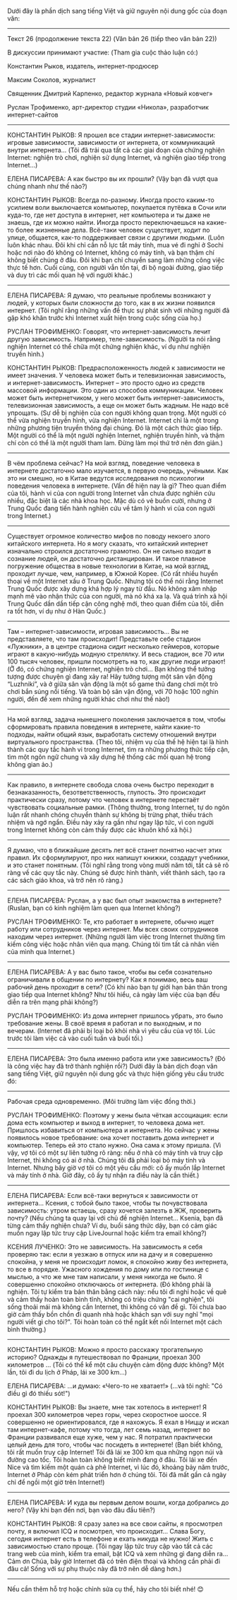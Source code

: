 Dưới đây là phần dịch sang tiếng Việt và giữ nguyên nội dung gốc của đoạn văn:


---

Текст 26 (продолжение текста 22)
(Văn bản 26 (tiếp theo văn bản 22))

В дискуссии принимают участие:
(Tham gia cuộc thảo luận có:)

Константин Рыков, издатель, интернет-продюсер

Максим Соколов, журналист

Священник Дмитрий Карпенко, редактор журнала «Новый ковчег»

Руслан Трофименко, арт-директор студии «Никола», разработчик интернет-сайтов



---

КОНСТАНТИН РЫКОВ:
Я прошел все стадии интернет-зависимости: игровые зависимости, зависимости от интернета, от коммуникаций внутри интернета…
(Tôi đã trải qua tất cả các giai đoạn của chứng nghiện Internet: nghiện trò chơi, nghiện sử dụng Internet, và nghiện giao tiếp trong Internet...)

ЕЛЕНА ПИСАРЕВА:
А как быстро вы их прошли?
(Vậy bạn đã vượt qua chúng nhanh như thế nào?)

КОНСТАНТИН РЫКОВ:
Всегда по-разному. Иногда просто каким-то усилием воли выключается компьютер, покупается путёвка в Сочи или куда-то, где нет доступа в интернет, нет компьютера и ты даже не знаешь, где их можно найти. Иногда просто переключаешься на какие-то более жизненные дела. Всё-таки человек существует, ходит по улице, общается, как-то поддерживает связи с другими людьми.
(Luôn luôn khác nhau. Đôi khi chỉ cần nỗ lực tắt máy tính, mua vé đi nghỉ ở Sochi hoặc nơi nào đó không có Internet, không có máy tính, và bạn thậm chí không biết chúng ở đâu. Đôi khi bạn chỉ chuyển sang làm những công việc thực tế hơn. Cuối cùng, con người vẫn tồn tại, đi bộ ngoài đường, giao tiếp và duy trì các mối quan hệ với người khác.)


---

ЕЛЕНА ПИСАРЕВА:
Я думаю, что реальные проблемы возникают у людей, у которых были сложности до того, как в их жизни появился интернет.
(Tôi nghĩ rằng những vấn đề thực sự phát sinh với những người đã gặp khó khăn trước khi Internet xuất hiện trong cuộc sống của họ.)

РУСЛАН ТРОФИМЕНКО:
Говорят, что интернет-зависимость лечит другую зависимость. Например, теле-зависимость.
(Người ta nói rằng nghiện Internet có thể chữa một chứng nghiện khác, ví dụ như nghiện truyền hình.)

КОНСТАНТИН РЫКОВ:
Предрасположенность людей к зависимости не имеет значения. У человека может быть и телевизионная зависимость, и интернет-зависимость. Интернет – это просто одно из средств массовой информации. Это один из способов коммуникации. Человек может быть интернетчиком, у него может быть интернет-зависимость, телевизионная зависимость, а еще он может быть жадным. Не надо всё упрощать.
(Sự dễ bị nghiện của con người không quan trọng. Một người có thể vừa nghiện truyền hình, vừa nghiện Internet. Internet chỉ là một trong những phương tiện truyền thông đại chúng. Đó là một cách thức giao tiếp. Một người có thể là một người nghiện Internet, nghiện truyền hình, và thậm chí còn có thể là một người tham lam. Đừng làm mọi thứ trở nên đơn giản.)


---

В чём проблема сейчас? На мой взгляд, поведение человека в интернете достаточно мало изучается, в первую очередь, учёными. Как это ни смешно, но в Китае ведутся исследования по психологии поведения человека в интернете.
(Vấn đề hiện nay là gì? Theo quan điểm của tôi, hành vi của con người trong Internet vẫn chưa được nghiên cứu nhiều, đặc biệt là các nhà khoa học. Mặc dù có vẻ buồn cười, nhưng ở Trung Quốc đang tiến hành nghiên cứu về tâm lý hành vi của con người trong Internet.)


---

Существует огромное количество мифов по поводу некоего злого китайского интернета. Но я могу сказать, что китайский интернет изначально строился достаточно грамотно. Он не сильно входит в сознание людей, он достаточно дистанцирован. И такое плавное погружение общества в новые технологии в Китае, на мой взгляд, проходит лучше, чем, например, в Южной Корее.
(Có rất nhiều huyền thoại về một Internet xấu ở Trung Quốc. Nhưng tôi có thể nói rằng Internet Trung Quốc được xây dựng khá hợp lý ngay từ đầu. Nó không xâm nhập mạnh mẽ vào nhận thức của con người, mà nó khá xa lạ. Và quá trình xã hội Trung Quốc dần dần tiếp cận công nghệ mới, theo quan điểm của tôi, diễn ra tốt hơn, ví dụ như ở Hàn Quốc.)


---

Там – интернет-зависимости, игровая зависимость… Вы не представляете, что там происходит! Представьте себе стадион «Лужники», а в центре стадиона сидит несколько геймеров, которые играют в какую-нибудь модную стрелялку. И весь стадион, все 70 или 100 тысяч человек, пришли посмотреть на то, как другие люди играют!
(Ở đó, có chứng nghiện Internet, nghiện trò chơi... Bạn không thể tưởng tượng được chuyện gì đang xảy ra! Hãy tưởng tượng một sân vận động “Luzhniki”, và ở giữa sân vận động là một số game thủ đang chơi một trò chơi bắn súng nổi tiếng. Và toàn bộ sân vận động, với 70 hoặc 100 nghìn người, đến để xem những người khác chơi như thế nào!)


---

На мой взгляд, задача нынешнего поколения заключается в том, чтобы сформировать правила поведения в интернете, найти какие-то подходы, найти общий язык, выработать систему отношений внутри виртуального пространства.
(Theo tôi, nhiệm vụ của thế hệ hiện tại là hình thành các quy tắc hành vi trong Internet, tìm ra những phương thức tiếp cận, tìm một ngôn ngữ chung và xây dựng hệ thống các mối quan hệ trong không gian ảo.)


---

Как правило, в интернете свобода слова очень быстро переходит в безнаказанность, безответственность, глупость. Это происходит практически сразу, потому что человек в интернете перестаёт чувствовать социальные рамки.
(Thông thường, trong Internet, tự do ngôn luận rất nhanh chóng chuyển thành sự không bị trừng phạt, thiếu trách nhiệm và ngớ ngẩn. Điều này xảy ra gần như ngay lập tức, vì con người trong Internet không còn cảm thấy được các khuôn khổ xã hội.)


---

Я думаю, что в ближайшие десять лет всё станет понятно насчет этих правил. Их сформулируют, про них напишут книжки, создадут учебники, и это станет понятным.
(Tôi nghĩ rằng trong vòng mười năm tới, tất cả sẽ rõ ràng về các quy tắc này. Chúng sẽ được hình thành, viết thành sách, tạo ra các sách giáo khoa, và trở nên rõ ràng.)


---

ЕЛЕНА ПИСАРЕВА:
Руслан, а у вас был опыт знакомства в интернете?
(Ruslan, bạn có kinh nghiệm làm quen qua Internet không?)

РУСЛАН ТРОФИМЕНКО:
Те, кто работает в интернете, обычно ищет работу или сотрудников через интернет. Мы всех своих сотрудников находим через интернет.
(Những người làm việc trong Internet thường tìm kiếm công việc hoặc nhân viên qua mạng. Chúng tôi tìm tất cả nhân viên của mình qua Internet.)


---

ЕЛЕНА ПИСАРЕВА:
А у вас было такое, чтобы вы себя сознательно ограничивали в общении по интернету? Как я понимаю, весь ваш рабочий день проходит в сети?
(Có khi nào bạn tự giới hạn bản thân trong giao tiếp qua Internet không? Như tôi hiểu, cả ngày làm việc của bạn đều diễn ra trên mạng phải không?)

РУСЛАН ТРОФИМЕНКО:
Из дома интернет пришлось убрать, это было требование жены. В своё время я работал и по выходным, и по вечерам.
(Internet đã phải bị loại bỏ khỏi nhà vì yêu cầu của vợ tôi. Lúc trước tôi làm việc cả vào cuối tuần và buổi tối.)


---

ЕЛЕНА ПИСАРЕВА:
Это была именно работа или уже зависимость?
(Đó là công việc hay đã trở thành nghiện rồi?)
Dưới đây là bản dịch đoạn văn sang tiếng Việt, giữ nguyên nội dung gốc và thực hiện giống yêu cầu trước đó:


---

Рабочая среда одновременно.
(Môi trường làm việc đồng thời.)

РУСЛАН ТРОФИМЕНКО:
Поэтому у жены была чёткая ассоциация: если дома есть компьютер и выход в интернет, то человека дома нет. Пришлось избавиться от компьютера и интернета. Но сейчас у жены появилось новое требование: она хочет поставить дома интернет и компьютер. Теперь ей это стало нужно. Она сама к этому пришла.
(Vì vậy, vợ tôi có một sự liên tưởng rõ ràng: nếu ở nhà có máy tính và truy cập Internet, thì không có ai ở nhà. Chúng tôi đã phải loại bỏ máy tính và Internet. Nhưng bây giờ vợ tôi có một yêu cầu mới: cô ấy muốn lắp Internet và máy tính ở nhà. Giờ đây, cô ấy tự nhận ra điều này là cần thiết.)


---

ЕЛЕНА ПИСАРЕВА:
Если всё-таки вернуться к зависимости от интернета… Ксения, с тобой было такое, чтобы ты почувствовала зависимость: утром встаешь, сразу хочется залезть в ЖЖ, проверить почту?
(Nếu chúng ta quay lại với chủ đề nghiện Internet... Ksenia, bạn đã từng cảm thấy nghiện chưa? Ví dụ, buổi sáng thức dậy, bạn có cảm giác muốn ngay lập tức truy cập LiveJournal hoặc kiểm tra email không?)

КСЕНИЯ ЛУЧЕНКО:
Это не зависимость. На зависимость я себя проверяю так: если я уезжаю в отпуск или на дачу и я совершенно спокойна, у меня не происходит ломок, я спокойно живу без интернета, то все в порядке. Ужасного хождения по дому или по гостинице с мыслью, а что же мне там написали, у меня никогда не было. Я совершенно спокойно отключаюсь от интернета.
(Đó không phải là nghiện. Tôi tự kiểm tra bản thân bằng cách này: nếu tôi đi nghỉ hoặc về quê và cảm thấy hoàn toàn bình tĩnh, không có triệu chứng "cai nghiện", tôi sống thoải mái mà không cần Internet, thì không có vấn đề gì. Tôi chưa bao giờ cảm thấy bồn chồn đi quanh nhà hoặc khách sạn với suy nghĩ "mọi người viết gì cho tôi?". Tôi hoàn toàn có thể ngắt kết nối Internet một cách bình thường.)


---

КОНСТАНТИН РЫКОВ:
Можно я просто расскажу трогательную историю? Однажды я путешествовал по Франции, проехал 300 километров …
(Tôi có thể kể một câu chuyện cảm động được không? Một lần, tôi đi du lịch ở Pháp, lái xe 300 km...)

ЕЛЕНА ПИСАРЕВА:
…и думаю: «Чего-то не хватает!»
(...và tôi nghĩ: "Có điều gì đó thiếu sót!")

КОНСТАНТИН РЫКОВ:
Вы знаете, мне так хотелось в интернет! Я проехал 300 километров через горы, через скоростное шоссе. Я совершенно не ориентировался, где я нахожусь. Я ехал в Ниццу и искал там интернет-кафе, потому что тогда, лет семь назад, интернет во Франции развивался еще хуже, чем у нас. Я потратил практически целый день для того, чтобы час посидеть в интернете!
(Bạn biết không, tôi rất muốn truy cập Internet! Tôi đã lái xe 300 km qua những ngọn núi và đường cao tốc. Tôi hoàn toàn không biết mình đang ở đâu. Tôi lái xe đến Nice và tìm kiếm một quán cà phê Internet, vì lúc đó, khoảng bảy năm trước, Internet ở Pháp còn kém phát triển hơn ở chúng tôi. Tôi đã mất gần cả ngày chỉ để ngồi một giờ trên Internet!)


---

ЕЛЕНА ПИСАРЕВА:
И куда вы первым делом вошли, когда добрались до него?
(Vậy khi bạn đến nơi, bạn vào đâu đầu tiên?)

КОНСТАНТИН РЫКОВ:
Я сразу залез на все свои сайты, я просмотрел почту, я включил ICQ и посмотрел, что происходит... Слава Богу, сегодня интернет есть в телефоне и ехать никуда не нужно! Жить с зависимостью стало проще.
(Tôi ngay lập tức truy cập vào tất cả các trang web của mình, kiểm tra email, bật ICQ và xem những gì đang diễn ra... Cảm ơn Chúa, bây giờ Internet đã có trên điện thoại và không cần phải đi đâu cả! Sống với sự phụ thuộc này đã trở nên dễ dàng hơn.)


---

Nếu cần thêm hỗ trợ hoặc chỉnh sửa cụ thể, hãy cho tôi biết nhé! 😊

